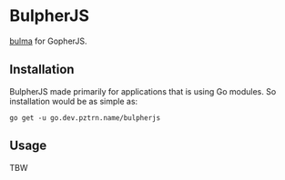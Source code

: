 # BulpherJS

[bulma](https://bulma.io) for GopherJS.

## Installation

BulpherJS made primarily for applications that is using Go modules. So installation would be as simple as:

```shell script
go get -u go.dev.pztrn.name/bulpherjs
```

## Usage

TBW
